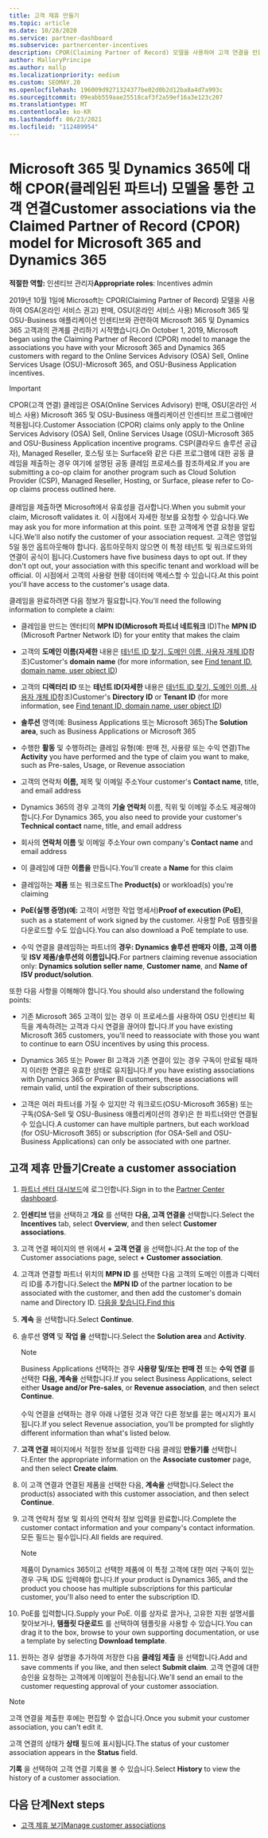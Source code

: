 ```yaml
---
title: 고객 제휴 만들기
ms.topic: article
ms.date: 10/28/2020
ms.service: partner-dashboard
ms.subservice: partnercenter-incentives
description: CPOR(Claiming Partner of Record) 모델을 사용하여 고객 연결을 만듭니다. Microsoft 365 & Dynamics 365 고객에 대한 판매, 사용량, 인센티브 관리를 지원합니다.
author: MalloryPrincipe
ms.author: mallp
ms.localizationpriority: medium
ms.custom: SEOMAY.20
ms.openlocfilehash: 196009d9271324377be02d0b2d12ba8a4d7a993c
ms.sourcegitcommit: 09eabb559aae25518caf3f2a59ef16a3e123c207
ms.translationtype: MT
ms.contentlocale: ko-KR
ms.lasthandoff: 06/23/2021
ms.locfileid: "112489954"
---
```

# <a name="customer-associations-via-the-claimed-partner-of-record-cpor-model-for-microsoft-365-and-dynamics-365"></a><span data-ttu-id="608db-104">Microsoft 365 및 Dynamics 365에 대해 CPOR(클레임된 파트너) 모델을 통한 고객 연결</span><span class="sxs-lookup"><span data-stu-id="608db-104">Customer associations via the Claimed Partner of Record (CPOR) model for Microsoft 365 and Dynamics 365</span></span>


<span data-ttu-id="608db-105">**적절한 역할:** 인센티브 관리자</span><span class="sxs-lookup"><span data-stu-id="608db-105">**Appropriate roles**: Incentives admin</span></span>

<span data-ttu-id="608db-106">2019년 10월 1일에 Microsoft는 CPOR(Claiming Partner of Record) 모델을 사용하여 OSA(온라인 서비스 권고) 판매, OSU(온라인 서비스 사용) Microsoft 365 및 OSU-Business 애플리케이션 인센티브와 관련하여 Microsoft 365 및 Dynamics 365 고객과의 관계를 관리하기 시작했습니다.</span><span class="sxs-lookup"><span data-stu-id="608db-106">On October 1, 2019, Microsoft began using the Claiming Partner of Record (CPOR) model to manage the associations you have with your Microsoft 365 and Dynamics 365 customers with regard to the Online Services Advisory (OSA) Sell, Online Services Usage (OSU)-Microsoft 365, and OSU-Business Application incentives.</span></span>

>[!Important]
> <span data-ttu-id="608db-107">CPOR(고객 연결) 클레임은 OSA(Online Services Advisory) 판매, OSU(온라인 서비스 사용) Microsoft 365 및 OSU-Business 애플리케이션 인센티브 프로그램에만 적용됩니다.</span><span class="sxs-lookup"><span data-stu-id="608db-107">Customer Association (CPOR) claims only apply to the Online Services Advisory (OSA) Sell, Online Services Usage (OSU)-Microsoft 365 and OSU-Business Application incentive programs.</span></span> <span data-ttu-id="608db-108">CSP(클라우드 솔루션 공급자), Managed Reseller, 호스팅 또는 Surface와 같은 다른 프로그램에 대한 공동 클레임을 제출하는 경우 여기에 설명된 공동 클레임 프로세스를 참조하세요.</span><span class="sxs-lookup"><span data-stu-id="608db-108">If you are submitting a co-op claim for another program such as Cloud Solution Provider (CSP), Managed Reseller, Hosting, or Surface, please refer to Co-op claims process outlined here.</span></span> <br><br><span data-ttu-id="608db-109">클레임을 제출하면 Microsoft에서 유효성을 검사합니다.</span><span class="sxs-lookup"><span data-stu-id="608db-109">When you submit your claim, Microsoft validates it.</span></span> <span data-ttu-id="608db-110">이 시점에서 자세한 정보를 요청할 수 있습니다.</span><span class="sxs-lookup"><span data-stu-id="608db-110">We may ask you for more information at this point.</span></span> <span data-ttu-id="608db-111">또한 고객에게 연결 요청을 알립니다.</span><span class="sxs-lookup"><span data-stu-id="608db-111">We'll also notify the customer of your association request.</span></span> <span data-ttu-id="608db-112">고객은 영업일 5일 동안 옵트아웃해야 합니다. 옵트아웃하지 않으면 이 특정 테넌트 및 워크로드와의 연결이 공식이 됩니다.</span><span class="sxs-lookup"><span data-stu-id="608db-112">Customers have five business days to opt out. If they don't opt out, your association with this specific tenant and workload will be official.</span></span> <span data-ttu-id="608db-113">이 시점에서 고객의 사용량 현황 데이터에 액세스할 수 있습니다.</span><span class="sxs-lookup"><span data-stu-id="608db-113">At this point you'll have access to the customer's usage data.</span></span> 

<span data-ttu-id="608db-114">클레임을 완료하려면 다음 정보가 필요합니다.</span><span class="sxs-lookup"><span data-stu-id="608db-114">You'll need the following information to complete a claim:</span></span>

- <span data-ttu-id="608db-115">클레임을 만드는 엔터티의 **MPN ID(Microsoft 파트너 네트워크** ID)</span><span class="sxs-lookup"><span data-stu-id="608db-115">The **MPN ID** (Microsoft Partner Network ID) for your entity that makes the claim</span></span>

- <span data-ttu-id="608db-116">고객의 **도메인 이름(자세한** 내용은 [테넌트 ID 찾기, 도메인 이름, 사용자 개체 ID](find-ids-and-domain-names.md)참조)</span><span class="sxs-lookup"><span data-stu-id="608db-116">Customer's **domain name** (for more information, see [Find tenant ID, domain name, user object ID](find-ids-and-domain-names.md))</span></span>

- <span data-ttu-id="608db-117">고객의 **디렉터리 ID** 또는 **테넌트 ID(자세한** 내용은 [테넌트 ID 찾기, 도메인 이름, 사용자 개체 ID](find-ids-and-domain-names.md)참조)</span><span class="sxs-lookup"><span data-stu-id="608db-117">Customer's **Directory ID** or **Tenant ID** (for more information, see [Find tenant ID, domain name, user object ID](find-ids-and-domain-names.md))</span></span>

- <span data-ttu-id="608db-118">**솔루션** 영역(예: Business Applications 또는 Microsoft 365)</span><span class="sxs-lookup"><span data-stu-id="608db-118">The **Solution area**, such as Business Applications or Microsoft 365</span></span>

- <span data-ttu-id="608db-119">수행한 **활동** 및 수행하려는 클레임 유형(예: 판매 전, 사용량 또는 수익 연결)</span><span class="sxs-lookup"><span data-stu-id="608db-119">The **Activity** you have performed and the type of claim you want to make, such as Pre-sales, Usage, or Revenue association</span></span>

- <span data-ttu-id="608db-120">고객의 연락처 **이름,** 제목 및 이메일 주소</span><span class="sxs-lookup"><span data-stu-id="608db-120">Your customer's **Contact name**, title, and email address</span></span>

- <span data-ttu-id="608db-121">Dynamics 365의 경우 고객의 **기술 연락처** 이름, 직위 및 이메일 주소도 제공해야 합니다.</span><span class="sxs-lookup"><span data-stu-id="608db-121">For Dynamics 365, you also need to provide your customer's **Technical contact** name, title, and email address</span></span>

- <span data-ttu-id="608db-122">회사의 **연락처 이름** 및 이메일 주소</span><span class="sxs-lookup"><span data-stu-id="608db-122">Your own company's **Contact name** and email address</span></span>

- <span data-ttu-id="608db-123">이 클레임에 대한 **이름을** 만듭니다.</span><span class="sxs-lookup"><span data-stu-id="608db-123">You'll create a **Name** for this claim</span></span>

- <span data-ttu-id="608db-124">클레임하는 **제품** 또는 워크로드</span><span class="sxs-lookup"><span data-stu-id="608db-124">The **Product(s)** or workload(s) you're claiming</span></span>

- <span data-ttu-id="608db-125">**PoE(실행 증명)(예:** 고객이 서명한 작업 명세서)</span><span class="sxs-lookup"><span data-stu-id="608db-125">**Proof of execution (PoE)**, such as a statement of work signed by the customer.</span></span> <span data-ttu-id="608db-126">사용할 PoE 템플릿을 다운로드할 수도 있습니다.</span><span class="sxs-lookup"><span data-stu-id="608db-126">You can also download a PoE template to use.</span></span>

- <span data-ttu-id="608db-127">수익 연결을 클레임하는 파트너의 **경우: Dynamics 솔루션 판매자 이름,** **고객 이름** 및 **ISV 제품/솔루션의 이름입니다.**</span><span class="sxs-lookup"><span data-stu-id="608db-127">For partners claiming revenue association only: **Dynamics solution seller name**, **Customer name**, and **Name of ISV product/solution**.</span></span> 

<span data-ttu-id="608db-128">또한 다음 사항을 이해해야 합니다.</span><span class="sxs-lookup"><span data-stu-id="608db-128">You should also understand the following points:</span></span>

- <span data-ttu-id="608db-129">기존 Microsoft 365 고객이 있는 경우 이 프로세스를 사용하여 OSU 인센티브 획득을 계속하려는 고객과 다시 연결을 끊어야 합니다.</span><span class="sxs-lookup"><span data-stu-id="608db-129">If you have existing Microsoft 365 customers, you'll need to reassociate with those you want to continue to earn OSU incentives by using this process.</span></span>

- <span data-ttu-id="608db-130">Dynamics 365 또는 Power BI 고객과 기존 연결이 있는 경우 구독이 만료될 때까지 이러한 연결은 유효한 상태로 유지됩니다.</span><span class="sxs-lookup"><span data-stu-id="608db-130">If you have existing associations with Dynamics 365 or Power BI customers, these associations will remain valid, until the expiration of their subscriptions.</span></span>

- <span data-ttu-id="608db-131">고객은 여러 파트너를 가질 수 있지만 각 워크로드(OSU-Microsoft 365용) 또는 구독(OSA-Sell 및 OSU-Business 애플리케이션의 경우)은 한 파트너와만 연결될 수 있습니다.</span><span class="sxs-lookup"><span data-stu-id="608db-131">A customer can have multiple partners, but each workload (for OSU-Microsoft 365) or subscription (for OSA-Sell and OSU-Business Applications) can only be associated with one partner.</span></span>

## <a name="create-a-customer-association"></a><span data-ttu-id="608db-132">고객 제휴 만들기</span><span class="sxs-lookup"><span data-stu-id="608db-132">Create a customer association</span></span>

1. <span data-ttu-id="608db-133">[파트너 센터 대시보드](https://partner.microsoft.com/dashboard/)에 로그인합니다.</span><span class="sxs-lookup"><span data-stu-id="608db-133">Sign in to the [Partner Center dashboard](https://partner.microsoft.com/dashboard/).</span></span>

2. <span data-ttu-id="608db-134">**인센티브** 탭을 선택하고 **개요** 를 선택한 **다음, 고객 연결을** 선택합니다.</span><span class="sxs-lookup"><span data-stu-id="608db-134">Select the **Incentives** tab, select **Overview**, and then select **Customer associations**.</span></span>

3. <span data-ttu-id="608db-135">고객 연결 페이지의 맨 위에서 **+ 고객 연결** 을 선택합니다.</span><span class="sxs-lookup"><span data-stu-id="608db-135">At the top of the Customer associations page, select **+ Customer association**.</span></span>

4. <span data-ttu-id="608db-136">고객과 연결할 파트너 위치의 **MPN ID** 를 선택한 다음 고객의 도메인 이름과 디렉터리 ID를 추가합니다.</span><span class="sxs-lookup"><span data-stu-id="608db-136">Select the **MPN ID** of the partner location to be associated with the customer, and then add the customer's domain name and Directory ID.</span></span> [<span data-ttu-id="608db-137">다음을 찾습니다.</span><span class="sxs-lookup"><span data-stu-id="608db-137">Find this</span></span>](find-ids-and-domain-names.md)

5. <span data-ttu-id="608db-138">**계속** 을 선택합니다.</span><span class="sxs-lookup"><span data-stu-id="608db-138">Select **Continue**.</span></span>

6. <span data-ttu-id="608db-139">솔루션 **영역** 및 **작업 을** 선택합니다.</span><span class="sxs-lookup"><span data-stu-id="608db-139">Select the **Solution area** and **Activity**.</span></span> 

   >[!Note]
   >
   ><span data-ttu-id="608db-140">Business Applications 선택하는 경우 **사용량 및/또는 판매 전** 또는 **수익 연결** 를 선택한 **다음, 계속을** 선택합니다.</span><span class="sxs-lookup"><span data-stu-id="608db-140">If you select Business Applications, select either **Usage and/or Pre-sales**, or **Revenue association**, and then select **Continue**.</span></span> 
   <br><br><span data-ttu-id="608db-141">수익 연결을 선택하는 경우 아래 나열된 것과 약간 다른 정보를 묻는 메시지가 표시됩니다.</span><span class="sxs-lookup"><span data-stu-id="608db-141">If you select Revenue association, you'll be prompted for slightly different information than what's listed below.</span></span>

7. <span data-ttu-id="608db-142">**고객 연결** 페이지에서 적절한 정보를 입력한 다음 클레임 **만들기를** 선택합니다.</span><span class="sxs-lookup"><span data-stu-id="608db-142">Enter the appropriate information on the **Associate customer** page, and then select **Create claim**.</span></span>

8. <span data-ttu-id="608db-143">이 고객 연결과 연결된 제품을 선택한 다음, **계속을** 선택합니다.</span><span class="sxs-lookup"><span data-stu-id="608db-143">Select the product(s) associated with this customer association, and then select **Continue**.</span></span>

9. <span data-ttu-id="608db-144">고객 연락처 정보 및 회사의 연락처 정보 입력을 완료합니다.</span><span class="sxs-lookup"><span data-stu-id="608db-144">Complete the customer contact information and your company's contact information.</span></span> <span data-ttu-id="608db-145">모든 필드는 필수입니다.</span><span class="sxs-lookup"><span data-stu-id="608db-145">All fields are required.</span></span> 

   >[!NOTE]
   ><span data-ttu-id="608db-146">제품이 Dynamics 365이고 선택한 제품에 이 특정 고객에 대한 여러 구독이 있는 경우 구독 ID도 입력해야 합니다.</span><span class="sxs-lookup"><span data-stu-id="608db-146">If your product is Dynamics 365, and the product you choose has multiple subscriptions for this particular customer, you'll also need to enter the subscription ID.</span></span>

10. <span data-ttu-id="608db-147">PoE를 입력합니다.</span><span class="sxs-lookup"><span data-stu-id="608db-147">Supply your PoE.</span></span> <span data-ttu-id="608db-148">이를 상자로 끌거나, 고유한 지원 설명서를 찾아보거나, **템플릿 다운로드** 를 선택하여 템플릿을 사용할 수 있습니다.</span><span class="sxs-lookup"><span data-stu-id="608db-148">You can drag it to the box, browse to your own supporting documentation, or use a template by selecting **Download template**.</span></span> 

11. <span data-ttu-id="608db-149">원하는 경우 설명을 추가하여 저장한 다음 **클레임 제출** 을 선택합니다.</span><span class="sxs-lookup"><span data-stu-id="608db-149">Add and save comments if you like, and then select **Submit claim**.</span></span> <span data-ttu-id="608db-150">고객 연결에 대한 승인을 요청하는 고객에게 이메일이 전송됩니다.</span><span class="sxs-lookup"><span data-stu-id="608db-150">We'll send an email to the customer requesting approval of your customer association.</span></span>

   >[!NOTE]
   ><span data-ttu-id="608db-151">고객 연결을 제출한 후에는 편집할 수 없습니다.</span><span class="sxs-lookup"><span data-stu-id="608db-151">Once you submit your customer association, you can't edit it.</span></span>

<span data-ttu-id="608db-152">고객 연결의 상태가 **상태** 필드에 표시됩니다.</span><span class="sxs-lookup"><span data-stu-id="608db-152">The status of your customer association appears in the **Status** field.</span></span>

<span data-ttu-id="608db-153">**기록** 을 선택하여 고객 연결 기록을 볼 수 있습니다.</span><span class="sxs-lookup"><span data-stu-id="608db-153">Select **History** to view the history of a customer association.</span></span>

## <a name="next-steps"></a><span data-ttu-id="608db-154">다음 단계</span><span class="sxs-lookup"><span data-stu-id="608db-154">Next steps</span></span>

- [<span data-ttu-id="608db-155">고객 제휴 보기</span><span class="sxs-lookup"><span data-stu-id="608db-155">Manage customer associations</span></span>](incentives-manage-customer-associations.md)